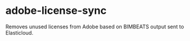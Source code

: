 # adobe-license-sync
Removes unused licenses from Adobe based on BIMBEATS output sent to Elasticloud.
